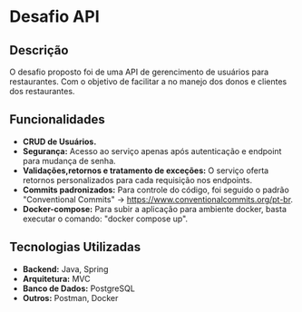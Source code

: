 # Desafio API

## Descrição

O desafio proposto foi de uma API de gerencimento de usuários para restaurantes. Com o objetivo de facilitar a no manejo dos donos e clientes dos restaurantes. 
## Funcionalidades

- **CRUD de Usuários.**
- **Segurança:** Acesso ao serviço apenas após autenticação e endpoint para mudança de senha.
- **Validações,retornos e tratamento de exceções:** O serviço oferta retornos personalizados para cada requisição nos endpoints.
- **Commits padronizados:** Para controle do código, foi seguido o padrão "Conventional Commits" -> https://www.conventionalcommits.org/pt-br.
- **Docker-compose:** Para subir a aplicação para ambiente docker, basta executar o comando: "docker compose up".

## Tecnologias Utilizadas

- **Backend:** Java, Spring
- **Arquitetura:** MVC
- **Banco de Dados:** PostgreSQL
- **Outros:** Postman, Docker
